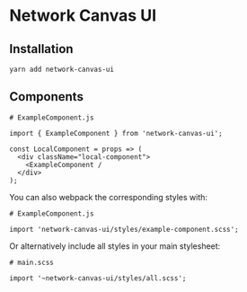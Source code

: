 # Network Canvas UI

## Installation

`yarn add network-canvas-ui`


## Components

```
# ExampleComponent.js

import { ExampleComponent } from 'network-canvas-ui';

const LocalComponent = props => (
  <div className="local-component">
    <ExampleComponent /
  </div>
);
```

You can also webpack the corresponding styles with:

```
# ExampleComponent.js

import 'network-canvas-ui/styles/example-component.scss';
```

Or alternatively include all styles in your main stylesheet:

```
# main.scss

import '~network-canvas-ui/styles/all.scss';
```
